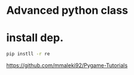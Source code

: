 # Advanced python class

# install dep.

```bash
pip instll -r re
```

https://github.com/mmaleki92/Pygame-Tutorials
